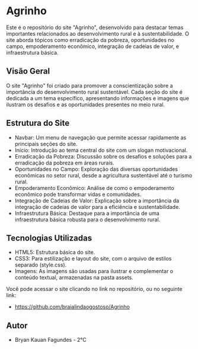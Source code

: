 # Agrinho #


Este é o repositório do site "Agrinho", desenvolvido para destacar temas importantes relacionados ao desenvolvimento rural e à sustentabilidade. O site aborda tópicos como erradicação da pobreza, oportunidades no campo, empoderamento econômico, integração de cadeias de valor, e infraestrutura básica.

 ## Visão Geral ##
O site "Agrinho" foi criado para promover a conscientização sobre a importância do desenvolvimento rural sustentável. Cada seção do site é dedicada a um tema específico, apresentando informações e imagens que ilustram os desafios e as oportunidades presentes no meio rural.

## Estrutura do Site ## 
* Navbar: Um menu de navegação que permite acessar rapidamente as principais seções do site.
* Início: Introdução ao tema central do site com um slogan motivacional.
* Erradicação da Pobreza: Discussão sobre os desafios e soluções para a erradicação da pobreza em áreas rurais.
* Oportunidades no Campo: Exploração das diversas oportunidades econômicas no setor rural, desde a agricultura sustentável até o turismo rural.
* Empoderamento Econômico: Análise de como o empoderamento econômico pode transformar vidas e comunidades.
* Integração de Cadeias de Valor: Explicação sobre a importância da integração de cadeias de valor para a eficiência e sustentabilidade.
* Infraestrutura Básica: Destaque para a importância de uma infraestrutura básica robusta para o desenvolvimento rural.
## Tecnologias Utilizadas
* HTML5: Estrutura básica do site.
* CSS3: Para estilização e layout do site, com o arquivo de estilos separado (style.css).
* Imagens: As imagens são usadas para ilustrar e complementar o conteúdo textual, armazenadas na pasta assets.

Você pode acessar o site clicando no link no repositório, ou no seguinte link:
* https://github.com/braialindaogostoso/Agrinho

## Autor #
* Bryan Kauan Fagundes - 2°C


